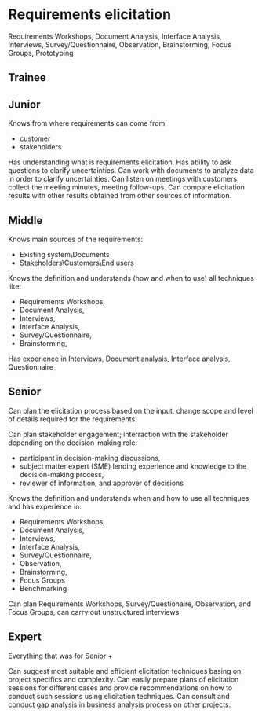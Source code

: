 # Requirements elicitation

Requirements Workshops, Document Analysis, Interface Analysis, Interviews, Survey/Questionnaire, Observation, Brainstorming, Focus Groups, Prototyping

## Trainee

## Junior

Knows from where requirements can come from:

- customer
- stakeholders

Has understanding what is requirements elicitation.
Has ability to ask questions to clarify uncertainties.
Can work with documents to analyze data in order to clarify uncertainties.
Can listen on meetings with customers, collect the meeting minutes, meeting follow-ups. Can compare elicitation results with other results obtained from other sources of information.

## Middle

Knows main sources of the requirements:

- Existing system\Documents
- Stakeholders\Customers\End users

Knows the definition and understands (how and when to use) all techniques like:

- Requirements Workshops,
- Document Analysis,
- Interviews,
- Interface Analysis,
- Survey/Questionnaire,
- Brainstorming,

Has experience in Interviews, Document analysis, Interface analysis, Questionnaire

## Senior

Can plan the elicitation process based on the input, change scope and level of details required for the requirements.

Can plan stakeholder engagement; interraction with the stakeholder depending on the decision-making role:

- participant in decision-making discussions,
-  subject matter expert (SME) lending experience and knowledge to the decision-making process,
- reviewer of information, and approver of decisions

Knows the definition and understands when and how  to use all techniques and has experience in:

- Requirements Workshops, 
- Document Analysis, 
- Interviews, 
- Interface Analysis, 
- Survey/Questionnaire, 
- Observation,
- Brainstorming, 
- Focus Groups
- Benchmarking

Can plan Requirements Workshops, Survey/Questionaire, Observation, and Focus Groups, can carry out unstructured interviews

## Expert

Everything that was for Senior + 

Can suggest most suitable and efficient elicitation techniques basing on project specifics and complexity.
Can easily prepare plans of elicitation sessions for different cases and provide recommendations on how to conduct such sessions using elicitation techniques.
Can consult and conduct gap analysis in business analysis process on other projects.
